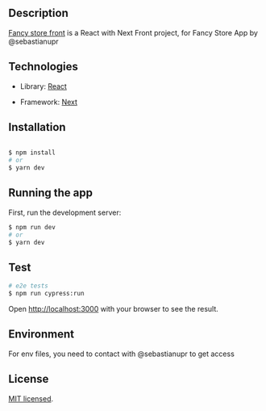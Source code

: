 ## Description

[Fancy store front](https://github.com/sebastianupr/fancy-store-front) is a React with Next Front project, for Fancy Store App by @sebastianupr

## Technologies

- Library: [React](https://beta.reactjs.org/)

- Framework: [Next](https://nextjs.org/)

## Installation

```bash

$ npm install
# or
$ yarn dev

```

## Running the app

First, run the development server:

```bash
$ npm run dev
# or
$ yarn dev
```

## Test

```bash
# e2e tests
$ npm run cypress:run
```

Open [http://localhost:3000](http://localhost:3000) with your browser to see the result.

## Environment

For env files, you need to contact with @sebastianupr to get access

## License

[MIT licensed](LICENSE).
